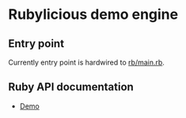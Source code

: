 # Rubylicious demo engine

## Entry point

Currently entry point is hardwired to [rb/main.rb](../rb/main.rb).

## Ruby API documentation

- [Demo](Demo.md)